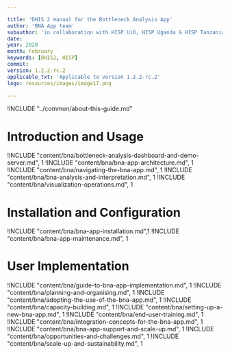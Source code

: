 ```yaml
---

title: 'DHIS 2 manual for the Bottleneck Analysis App'
author: 'BNA App team'
subauthor: 'in collaboration with HISP UiO, HISP Uganda & HISP Tanzania'
date:
year: 2020
month: February
keywords: [DHIS2, HISP]
commit:
version: 1.2.2-rc.2
applicable_txt: 'Applicable to version 1.2.2-rc.2'
logo: resources/images/image17.png

---
```


<!--DHIS2-SECTION-ID:index-->

!INCLUDE "../common/about-this-guide.md"

# Introduction and Usage

!INCLUDE "content/bna/bottleneck-analysis-dashboard-and-demo-server.md", 1
!INCLUDE "content/bna/bna-app-architecture.md", 1
!INCLUDE "content/bna/navigating-the-bna-app.md", 1
!INCLUDE "content/bna/bna-analysis-and-interpretation.md", 1
!INCLUDE "content/bna/visualization-operations.md", 1

# Installation and Configuration

!INCLUDE "content/bna/bna-app-installation.md",1
!INCLUDE "content/bna/bna-app-maintenance.md", 1

# User Implementation

!INCLUDE "content/bna/guide-to-bna-app-implementation.md", 1
!INCLUDE "content/bna/planning-and-organising.md", 1
!INCLUDE "content/bna/adopting-the-use-of-the-bna-app.md", 1
!INCLUDE "content/bna/capacity-building.md", 1
!INCLUDE "content/bna/setting-up-a-new-bna-app.md", 1
!INCLUDE "content/bna/end-user-training.md", 1
!INCLUDE "content/bna/integration-concepts-for-the-bna-app.md", 1
!INCLUDE "content/bna/bna-app-support-and-scale-up.md", 1
!INCLUDE "content/bna/opportunities-and-challenges.md", 1
!INCLUDE "content/bna/scale-up-and-sustainability.md", 1

